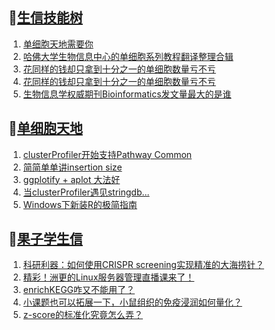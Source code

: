 ## 📝[生信技能树](https://github.com/ixxmu/mp_duty/issues?q=label%3A%E7%94%9F%E4%BF%A1%E6%8A%80%E8%83%BD%E6%A0%91+is%3Aclosed)
<!-- 1issueTable -->

1. [单细胞天地需要你](https://github.com/ixxmu/mp_duty/issues/3688) 
2. [哈佛大学生物信息中心的单细胞系列教程翻译整理合辑](https://github.com/ixxmu/mp_duty/issues/3686) 
3. [花同样的钱却只拿到十分之一的单细胞数量亏不亏](https://github.com/ixxmu/mp_duty/issues/3676) 
4. [花同样的钱却只拿到十分之一的单细胞数量亏不亏](https://github.com/ixxmu/mp_duty/issues/3675) 
5. [生物信息学权威期刊Bioinformatics发文量最大的是谁](https://github.com/ixxmu/mp_duty/issues/3674) 
<!-- 1issueTable -->
## 📝[单细胞天地](https://github.com/ixxmu/mp_duty/issues?q=label%3A%E5%8D%95%E7%BB%86%E8%83%9E%E5%A4%A9%E5%9C%B0+is%3Aclosed)
<!-- 2issueTable -->

1. [clusterProfiler开始支持Pathway Common](https://github.com/ixxmu/mp_duty/issues/3691) 
2. [简简单单讲insertion size](https://github.com/ixxmu/mp_duty/issues/3642) 
3. [ggplotify + aplot 大法好](https://github.com/ixxmu/mp_duty/issues/3564) 
4. [当clusterProfiler遇见stringdb...](https://github.com/ixxmu/mp_duty/issues/3492) 
5. [Windows下新装R的极简指南](https://github.com/ixxmu/mp_duty/issues/3253) 
<!-- 2issueTable -->

## 📝[果子学生信](https://github.com/ixxmu/mp_duty/issues?q=label%3A%E6%9E%9C%E5%AD%90%E5%AD%A6%E7%94%9F%E4%BF%A1+is%3Aclosed)
<!-- 3issueTable -->

1. [科研利器：如何使用CRISPR screening实现精准的大海捞针？](https://github.com/ixxmu/mp_duty/issues/3684) 
2. [精彩！洲更的Linux服务器管理直播课来了！](https://github.com/ixxmu/mp_duty/issues/3659) 
3. [enrichKEGG咋又不能用了？](https://github.com/ixxmu/mp_duty/issues/3499) 
4. [小课题也可以拓展一下，小鼠组织的免疫浸润如何量化？](https://github.com/ixxmu/mp_duty/issues/3407) 
5. [z-score的标准化究竟怎么弄？](https://github.com/ixxmu/mp_duty/issues/3396) 
<!-- 3issueTable -->
